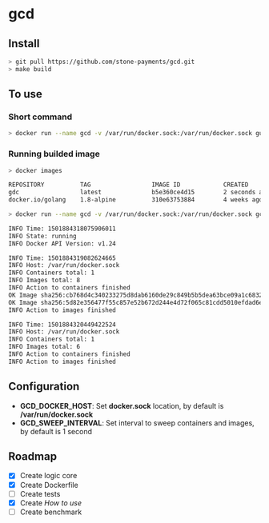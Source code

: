 # gcd

## Install

```bash
> git pull https://github.com/stone-payments/gcd.git
> make build
```

## To use

### Short command
```bash
> docker run --name gcd -v /var/run/docker.sock:/var/run/docker.sock guiferpa/gcd
```
### Running builded image
```bash
> docker images

REPOSITORY          TAG                 IMAGE ID            CREATED             SIZE
gdc                 latest              b5e360ce4d15        2 seconds ago       270 MB
docker.io/golang    1.8-alpine          310e63753884        4 weeks ago         257 MB

> docker run --name gcd -v /var/run/docker.sock:/var/run/docker.sock gcd

INFO Time: 1501884318075906011
INFO State: running
INFO Docker API Version: v1.24

INFO Time: 1501884319082624665
INFO Host: /var/run/docker.sock
INFO Containers total: 1
INFO Images total: 8
INFO Action to containers finished
OK Image sha256:cb768d4c340233275d8dab6160de29c849b5b5dea63bce09a1c683205a75d855 removed successful
OK Image sha256:5d82e356477f55c857e52b672d244e4d72f065c81cdd5010efdad6eb26ea5088 removed successful
INFO Action to images finished

INFO Time: 1501884320449422524
INFO Host: /var/run/docker.sock
INFO Containers total: 1
INFO Images total: 6
INFO Action to containers finished
INFO Action to images finished

```

## Configuration

- __GCD_DOCKER_HOST__: Set __docker.sock__ location, by default is __/var/run/docker.sock__
- __GCD_SWEEP_INTERVAL__: Set interval to sweep containers and images, by default is 1 second

## Roadmap

- [x] Create logic core
- [x] Create Dockerfile
- [ ] Create tests
- [x] Create _How to use_
- [ ] Create benchmark
